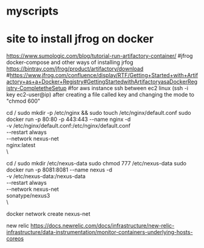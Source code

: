 # myscripts
# site to install jfrog on docker
https://www.sumologic.com/blog/tutorial-run-artifactory-container/
#jfrog docker-compose and other ways of installing jrfog
https://bintray.com/jfrog/product/artifactory/download
#https://www.jfrog.com/confluence/display/RTF/Getting+Started+with+Artifactory+as+a+Docker+Registry#GettingStartedwithArtifactoryasaDockerRegistry-CompletetheSetup
#for aws instance ssh between ec2 linux  (ssh -i key ec2-user@ip) after creating a file called key and changing the mode to "chmod 600"


cd /
sudo mkdir -p /etc/nginx && sudo touch /etc/nginx/default.conf
sudo docker run -p 80:80 -p 443:443 --name nginx -d \
-v /etc/nginx/default.conf:/etc/nginx/default.conf \
--restart always \
--network nexus-net \
nginx:latest \
\


cd /
sudo mkdir /etc/nexus-data
sudo chmod 777 /etc/nexus-data
sudo docker run -p 8081:8081 --name nexus -d \
-v /etc/nexus-data:/nexus-data \
--restart always \
--network nexus-net \
sonatype/nexus3 \
\


docker network create nexus-net


new relic https://docs.newrelic.com/docs/infrastructure/new-relic-infrastructure/data-instrumentation/monitor-containers-underlying-hosts-coreos
